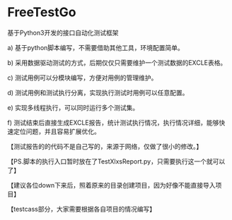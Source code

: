 # FreeTestGo
基于Python3开发的接口自动化测试框架

a)	基于python脚本编写，不需要借助其他工具，环境配置简单。

b)	采用数据驱动测试的方式，后期仅仅只需要维护一个测试数据的EXCLE表格。

c)	测试用例可以分模块编写，方便对用例的管理维护。

d)	测试用例和测试执行分离，实现执行测试时用例可以任意配置。

e)	实现多线程执行，可以同时运行多个测试集。

f)	测试结束后直接生成EXCLE报告，统计测试执行情况，执行情况详细，能够快速定位问题，并且容易扩展优化。

【测试报告的的代码不是自己写的，来源于网络，仅做了很小的修改。】

【PS.脚本的执行入口暂时放在了TestXlxsReport.py，只需要执行这一个就可以了】

【建议各位down下来后，照着原来的目录创建项目，因为好像不能直接导入项目】

【testcass部分，大家需要根据各自项目的情况编写】


